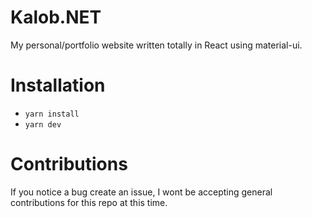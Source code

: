 # Kalob.NET
My personal/portfolio website written totally in React using material-ui.

# Installation

- `yarn install`
- `yarn dev`

# Contributions

If you notice a bug create an issue, I wont be accepting general contributions for this repo at this time.
